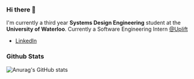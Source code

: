 ### Hi there 👋

I'm currently a third year **Systems Design Engineering** student at the **University of Waterloo**. 
Currently a Software Engineering Intern [@Uplift](http://uplift.com/)
- [LinkedIn](https://www.linkedin.com/in/loganseu/)

### Github Stats 
![Anurag's GitHub stats](https://github-readme-stats.vercel.app/api?username=loganseu&show_icons=true&theme=github_dark&count_private=true)
